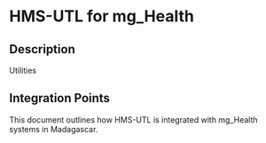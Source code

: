 # HMS-UTL for mg_Health

## Description

Utilities

## Integration Points

This document outlines how HMS-UTL is integrated with mg_Health systems in Madagascar.

